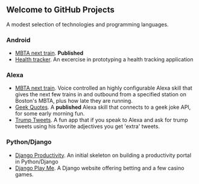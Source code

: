 ## Welcome to GitHub Projects

A modest selection of technologies and programming languages.

### Android
- [MBTA next train](https://github.com/fyi2/NextTrain-Android). **Published**
- [Health tracker](https://github.com/fyi2/HealthTrackerv01). An excercise in prototyping a health tracking application

### Alexa
- [MBTA next train](https://github.com/fyi2/NextTrain-Alexa). Voice controlled an highly configurable Alexa skill that gives the next few trains in and outbound from a specified station on Boston's MBTA, plus how late they are running.
- [Geek Quotes](https://github.com/fyi2/geekQuotes). A **published** Alexa skill that connects to a geek joke API, for some early morning fun.
- [Trump Tweets](https://github.com/fyi2/TrumpTweets-Alexa). A fun app that if you speak to Alexa and ask for trump tweets using his favorite adjectives you get 'extra' tweets.

### Python/Django
- [Django Productivity](https://github.com/fyi2/Django-Productivity). An initial skeleton on building a productivity portal in Python/Django
- [Django Play Me](https://github.com/fyi2/DjangoPlayMe). A Django website offering betting and a few casino games.

